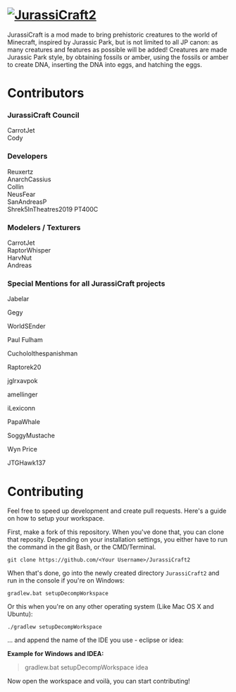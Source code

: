 # [![JurassiCraft2](http://i.imgur.com/3CXpCDv.png)](http://www.minecraftforum.net/forums/mapping-and-modding/minecraft-mods/2320045)
JurassiCraft is a mod made to bring prehistoric creatures to the world of Minecraft, inspired by Jurassic Park, but is not limited to all JP canon: as many creatures and features as possible will be added! Creatures are made Jurassic Park style, by obtaining fossils or amber, using the fossils or amber to create DNA, inserting the DNA into eggs, and hatching the eggs.

# Contributors

### JurassiCraft Council
CarrotJet   
Cody  

### Developers
Reuxertz    
AnarchCassius   
Collin     
NeusFear     
SanAndreasP     
Shrek5InTheatres2019
PT400C

### Modelers / Texturers
CarrotJet   
RaptorWhisper   
HarvNut     
Andreas     

### Special Mentions for all JurassiCraft projects

Jabelar

Gegy

WorldSEnder

Paul Fulham

Cuchololthespanishman

Raptorek20

jglrxavpok 

amellinger

iLexiconn

PapaWhale

SoggyMustache 

Wyn Price

JTGHawk137

# Contributing
Feel free to speed up development and create pull requests. Here's a guide on how to setup your workspace.

First, make a fork of this repository. When you've done that, you can clone that reposity. Depending on your installation settings, you either have to run the command in the git Bash, or the CMD/Terminal.
```
git clone https://github.com/<Your Username>/JurassiCraft2
```

When that's done, go into the newly created directory `JurassiCraft2` and run in the console if you're on Windows:

```
gradlew.bat setupDecompWorkspace
```
Or this when you're on any other operating system (Like Mac OS X and Ubuntu):
```
./gradlew setupDecompWorkspace
```
... and append the name of the IDE you use - eclipse or idea:

__Example for Windows and IDEA:__
>gradlew.bat setupDecompWorkspace idea

Now open the workspace and voilà, you can start contributing!
